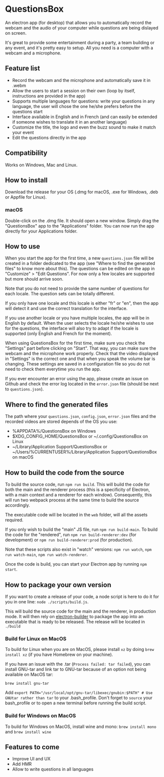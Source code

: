 # QuestionsBox

An electron app (for desktop) that allows you to automatically record the webcam and the audio of your computer while questions are being dislayed on screen.

It's great to provide some entertainment during a party, a team building or any event, and it's pretty easy to setup. All you need is a computer with a webcam and a microphone.

## Feature list

- Record the webcam and the microphone and automatically save it in .webm
- Allow the users to start a session on their own (loop by itself, instructions are provided in the app)
- Supports multiple languages for questions: write your questions in any language, the user will chose the one he/she prefers before the questions start
- Interface available in English and in French (and can easily be extended if someone wishes to translate it in an another language)
- Customize the title, the logo and even the buzz sound to make it match your event
- Edit the questions directly in the app

## Compatibility

Works on Windows, Mac and Linux.

## How to install

Download the release for your OS (.dmg for macOS, .exe for Windows, .deb or Appfile for Linux).

### macOS

Double-click on the .dmg file. It should open a new window. Simply drag the "QuestionsBox" app to the "Applications" folder. You can now run the app directly for your Applications folder.

## How to use

When you start the app for the first time, a new `questions.json` file will be created in a folder dedicated to the app (see "Where to find the generated files" to know more about this). The questions can be edited on the app in "Customize" > "Edit Questions". For now only a few locales are supported but more should arrive soon.

Note that you do not need to provide the same number of questions for each locale. The question sets can be totally different.

If you only have one locale and this locale is either "fr" or "en", then the app will detect it and use the correct translation for the interface.

If you use another locale or you have multiple locales, the app will be in English by default. When the user selects the locale he/she wishes to use for the questions, the interface will also try to adapt if the locale is supported (only English and French for the moment).

When using QuestionsBox for the first time, make sure you check the "Settings" part before clicking on "Start". That way, you can make sure the webcam and the microphone work properly. Check that the video displayed in "Settings" is the correct one and that when you speak the volume bar is changing. These settings are saved in a configuration file so you do not need to check them everytime you run the app.

If you ever encounter an error using the app, please create an issue on Github and check the error log located in the `error.json` file (should be next to `questions.json`).

## Where to find the generated files

The path where your `questions.json`, `config.json`, `error.json` files and the recorded videos are stored depends of the OS you use:

- %APPDATA%/QuestionsBox on Windows
- $XDG_CONFIG_HOME/QuestionsBox or ~/.config/QuestionsBox on Linux
- ~/Library/Application Support/QuestionsBox or ~/Users/%CURRENTUSER%/Library/Application Support/QuestionsBox on macOS

## How to build the code from the source

To build the source code, run `npm run build`. This will build the code for both the main and the renderer process (this is a specificity of Electron, with a main context and a renderer for each window). Consequently, this will run two webpack process at the same time to build the source accordingly.

The executable code will be located in the `web` folder, will all the assets required.

If you only wish to build the "main" JS file, run `npm run build-main`. To build the code for the "rendered", run `npm run build-renderer:dev` (for development) or `npm run build-renderer:prod` (for production).

Note that these scripts also exist in "watch" versions: `npm run watch`, `npm run watch-main`, `npm run watch-renderer`.

Once the code is build, you can start your Electron app by running `npm start`.

## How to package your own version

If you want to create a release of your code, a node script is here to do it for you in one line: `node ./scripts/build.js`.

This will build the source code for the main and the renderer, in production mode. It will then rely on [electron-builder](https://github.com/electron-userland/electron-builder) to package the app into an executable that is ready to be released. The release will be located in `./build`

### Build for Linux on MacOS

To build for Linux when you are on MacOS, please install `xz` by doing `brew install xz` (if you have Homebrew on your machine).

If you have an issue with the .tar (`Process failed: tar failed`), you can install GNU-tar and link tar to GNU-tar because of an option not being available on MacOS tar:

`brew install gnu-tar`

Add `export PATH="/usr/local/opt/gnu-tar/libexec/gnubin:$PATH" # Use GNUtar rather than tar` to your .bash_profile. Don't forget to `source` your bash_profile or to open a new terminal before running the build script.

### Build for Windows on MacOS

To build for Windows on MacOS, install wine and mono: `brew install mono` and `brew install wine`

## Features to come

- Improve UI and UX
- Add HMR
- Allow to write questions in all languages
